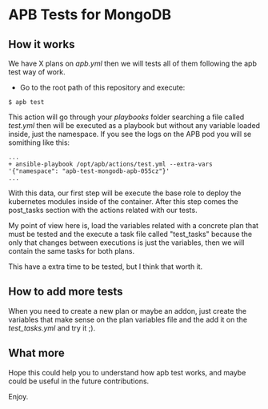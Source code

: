 # APB Tests for MongoDB

## How it works

We have X plans on _apb.yml_ then we will tests all of them following the apb test way of work.

- Go to the root path of this repository and execute:
```
$ apb test
```

This action will go through your _playbooks_ folder searching a file called _test.yml_ then will be executed as a playbook but without any variable loaded inside, just the namespace. If you see the logs on the APB pod you will se somithing like this:

```
...
+ ansible-playbook /opt/apb/actions/test.yml --extra-vars '{"namespace": "apb-test-mongodb-apb-055cz"}'
...
```

With this data, our first step will be execute the base role to deploy the kubernetes modules inside of the container. After this step comes the post_tasks section with the actions related with our tests.

My point of view here is, load the variables related with a concrete plan that must be tested and the execute a task file called "test_tasks" because the only that changes between executions is just the variables, then we will contain the same tasks for both plans.

This have a extra time to be tested, but I think that worth it. 

## How to add more tests

When you need to create a new plan or maybe an addon, just create the variables that make sense on the plan variables file and the add it on the *test_tasks.yml* and try it ;).


## What more

Hope this could help you to understand how apb test works, and maybe could be useful in the future contributions.

Enjoy.

